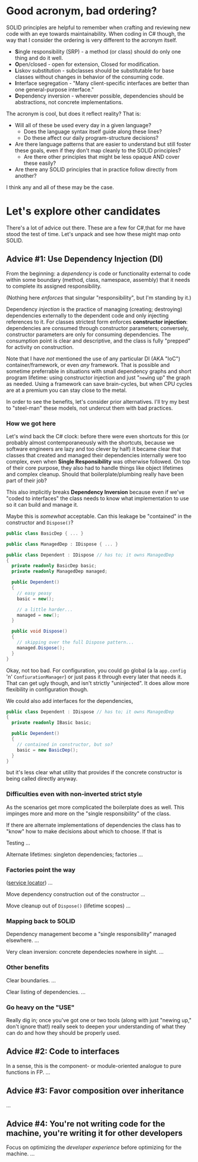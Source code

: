 # Good acronym, bad ordering?

SOLID principles are helpful to remember when crafting and reviewing new code with an eye towards maintainability. When coding in C# though, the way that I consider the ordering is very different to the acronym itself.

- **S**ingle responsibility (SRP) - a method (or class) should do only one thing and do it well.
- **O**pen/closed - open for extension, Closed for modification.
- **L**iskov substitution - subclasses should be substitutable for base classes without changes in behavior of the consuming code.
- **I**nterface segregation - "Many client-specific interfaces are better than one general-purpose interface."
- **D**ependency inversion - wherever possible, dependencies should be abstractions, not concrete implementations.

The acronym is cool, but does it reflect reality? That is:

- Will all of these be used every day in a given language? 
  - Does the language syntax itself guide along these lines?
  - Do these affect our daily program-structure decisions?
- Are there language patterns that are easier to understand but still foster these goals, even if they don't map cleanly to the SOLID principles?
  - Are there other principles that might be less opaque AND cover these easily?
- Are there any SOLID principles that in practice follow directly from another?

I think any and all of these may be the case.

# Let's explore other candidates

There's a lot of advice out there. These are a few for C#,that for me have stood the test of time. Let's unpack and see how these might map onto SOLID.

## Advice #1: Use Dependency Injection (DI)

From the beginning: a _dependency_ is code or functionality external to code within some boundary (method, class, namespace, assembly) that it needs to complete its assigned responsibility.

(Nothing here _enforces_ that singular "responsibility", but I'm standing by it.)

Dependency _injection_ is the practice of managing (creating; destroying) dependencies externally to the dependent code and only injecting references to it. For classes strictest form enforces **constructor injection**: dependencies are consumed through constructor parameters; conversely, constructor parameters are only for consuming dependencies. The consumption point is clear and descriptive, and the class is fully "prepped" for activity on construction.

Note that I have _not_ mentioned the use of any particular DI (AKA "IoC") container/framework, or even _any_ framework. That is possible and sometime preferrable in situations with small dependency graphs and short program lifetime: using constructor injection and just "`new`ing up" the graph as needed. Using a framework can save brain-cycles, but when CPU cycles are at a premium you can stay close to the metal.

In order to see the benefits, let's consider prior alternatives. I'll try my best to "steel-man" these models, not undercut them with bad practices.

### How we got here

Let's wind back the C# clock: before there were even shortcuts for this (or probably almost contemporaneously with the shortcuts, because we software engineers are lazy and too clever by half) it became clear that classes that created and managed their dependencies internally were too complex, even when **Single Responsibility** was otherwise followed. On top of their core purpose, they also had to handle things like object lifetimes and complex cleanup. Should that boilerplate/plumbing really have been part of their job? 

This also implicitly breaks **Dependency Inversion** because even if we've "coded to interfaces" the class needs to know what implementation to use so it can build and manage it. 

Maybe this is _somewhat_ acceptable. Can this leakage be "contained" in the constructor and `Dispose()`?

``` csharp
public class BasicDep { ... }

public class ManagedDep : IDispose { ... }

public class Dependent : IDispose // has to; it owns ManagedDep
{
  private readonly BasicDep basic;
  private readonly ManagedDep managed;

  public Dependent()
  {
    // easy peasy
    basic = new();

    // a little harder...
    managed = new();
  }

  public void Dispose() 
  {
    // skipping over the full Dispose pattern...
    managed.Dispose();
  }
}
```

Okay, not too bad. For configuration, you could go global (a la `app.config` 'n' `ConfiurationManager`) or just pass it through every later that needs it. That can get ugly though, and isn't strictly "uninjected". It does allow more flexibility in configuration though.

We could also add interfaces for the dependencies, 

```csharp
public class Dependent : IDispose // has to; it owns ManagedDep
{
  private readonly IBasic basic;

  public Dependent()
  {
    // contained in constructor, but so?
    basic = new BasicDep();
  }
}
```

but it's less clear what utility that provides if the concrete constructor is being called directly anyway. 

### Difficulties even with non-inverted strict style

As the scenarios get more complicated the boilerplate does as well. This impinges more and more on the "single responsibility" of the class.

If there are alternate implementations of dependencies the class has to "know" how to make decisions about which to choose. If that is

Testing ...

Alternate lifetimes: singleton dependencies; factories ...

### Factories point the way

([service locator](why_not_service_locator.md)) ...

Move dependency construction out of the constructor ...

Move cleanup out of `Dispose()` (lifetime scopes) ...

### Mapping back to SOLID

Dependency management become a "single responsibility" managed elsewhere. ...

Very clean inversion: concrete dependecies nowhere in sight. ...

### Other benefits

Clear boundaries. ...

Clear listing of dependencies. ...

### Go heavy on the "USE"

Really dig in; once you've got one or two tools (along with just "newing up," don't ignore that!) really seek to deepen your understanding of what they can do and how they should be properly used. 


## Advice #2: Code to interfaces

In a sense, this is the component- or module-oriented analogue to pure functions in FP. ...


## Advice #3: Favor composition over inheritance

...


## Advice #4: You're not writing code for the machine, you're writing it for other developers

Focus on optimizing the _developer experience_ before optimizing for the machine. ...